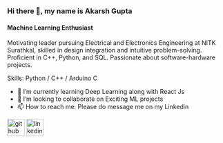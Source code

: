 ### Hi there 👋, my name is Akarsh Gupta
#### Machine Learning Enthusiast
Motivating leader pursuing Electrical and Electronics Engineering at NITK Surathkal, skilled in design integration and intuitive problem-solving. Proficient in
C++, Python, and SQL. Passionate about software-hardware projects.

Skills: Python / C++ / Arduino C

- 🌱 I’m currently learning Deep Learning along with React Js 
- 👯 I’m looking to collaborate on Exciting ML projects 
- 📫 How to reach me: Please do message me on my Linkedin 


[<img src='https://cdn.jsdelivr.net/npm/simple-icons@3.0.1/icons/github.svg' alt='github' height='40'>](https://github.com/Akarsh_dundun)  [<img src='https://cdn.jsdelivr.net/npm/simple-icons@3.0.1/icons/linkedin.svg' alt='linkedin' height='40'>](https://www.linkedin.com/in/akarsh-gupta-889425213/)  

